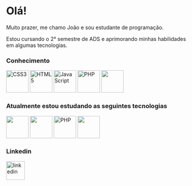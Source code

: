 <h1>Olá!</h1>
<p>Muito prazer, me chamo João e sou estudante de programação.</p>
<p>Estou cursando o 2° semestre de ADS e aprimorando minhas habilidades em algumas tecnologias.</p> 

### Conhecimento
[<img src="https://cdn.jsdelivr.net/gh/devicons/devicon/icons/css3/css3-plain-wordmark.svg" alt='CSS3' width='60'>](https://developer.mozilla.org/pt-BR/docs/Web/CSS) [<img src='https://cdn.jsdelivr.net/gh/devicons/devicon/icons/html5/html5-plain-wordmark.svg' alt='HTML5' width='60'>](https://developer.mozilla.org/pt-BR/docs/Web/HTML) [<img src='https://cdn.jsdelivr.net/gh/devicons/devicon/icons/javascript/javascript-plain.svg' alt='JavaScript' width='60'>](https://developer.mozilla.org/pt-BR/docs/Web/JavaScript) [<img src='https://cdn.jsdelivr.net/gh/devicons/devicon/icons/php/php-plain.svg' alt='PHP' width='60'>](https://www.php.net/manual/pt_BR/index.php) [<img src="https://cdn.jsdelivr.net/gh/devicons/devicon/icons/mysql/mysql-original.svg" width='60'/>](https://www.mysql.com/) 

### Atualmente estou estudando as seguintes tecnologias
 [<img src="https://cdn.jsdelivr.net/gh/devicons/devicon/icons/typescript/typescript-plain.svg" width='60'/>](https://www.typescriptlang.org/pt/)  [<img src="https://cdn.jsdelivr.net/gh/devicons/devicon/icons/react/react-original.svg" width='60'/>](https://pt-br.reactjs.org/) [<img src='https://cdn.jsdelivr.net/gh/devicons/devicon/icons/php/php-plain.svg' alt='PHP' width='60'>](https://www.php.net/manual/pt_BR/index.php) [<img src="https://cdn.jsdelivr.net/gh/devicons/devicon/icons/linux/linux-original.svg" width='60'/>](https://www.udemy.com/course/linux-completo-servidores/)
 

### Linkedin
[<img src='https://cdn.jsdelivr.net/gh/devicons/devicon/icons/linkedin/linkedin-original.svg' alt='linkedin' width='50'>](https://www.linkedin.com/in/joaovictoraraujocruz/)
